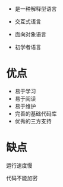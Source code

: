 * 是一种解释型语言

* 交互式语言

* 面向对象语言

* 初学者语言

# 优点

* 易于学习
* 易于阅读
* 易于维护
* 完善的基础代码库
* 优秀的三方支持

# 缺点

运行速度慢

代码不能加密



